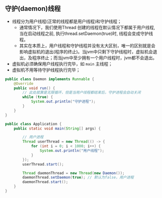 ## 守护(daemon)线程
* 线程分为用户线程(正常的线程都是用户线程)和守护线程；
  * 通常情况下，我们使用Thread 创建的线程在默认情况下都属于用户线程, 当在启动线程之前, 执行thread.setDaemon(true)时, 线程会变成守护线程。
  * 其实在本质上，用户线程和守护线程并没有太大区别，唯一的区别就是会影响虚拟机的退出(程序的终止)。当jvm中只剩下守护线程时，虚拟机会退出，及程序终止；而当jvm中至少拥有一个用户线程时，jvm都不会退出。
* 虚拟机必须确保用户线程执行完毕，如 `main` 主线程；
* 虚拟机不用等待守护线程执行完毕；

```java
public class Daemon implements Runnable {
    @Override
    public void run() {
        // 此处就算是无限循环，但是当用户线程都结束后，守护进程会自动关闭
        while (true) {
            System.out.println("守护进程");
        }
    }
}

public class Application {
    public static void main(String[] args) {

        // 用户进程
        Thread userThread = new Thread(() -> {
            for (int i = 0; i < 1000; i++) {
                System.out.println("用户线程");
            }
        });
        userThread.start();

        Thread daemonThread = new Thread(new Daemon());
        daemonThread.setDaemon(true); // 默认为false，用户进程
        daemonThread.start();
    }
}



```